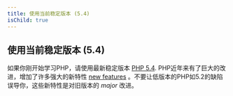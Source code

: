 ```yaml
---
title: 使用当前稳定版本 (5.4)
isChild: true
---
```


## 使用当前稳定版本 (5.4)

如果你刚开始学习PHP，请使用最新稳定版本 [PHP 5.4][php-release]. PHP近年来有了巨大的改进，增加了许多强大的新特性  [new features](#language_highlights) 。不要让低版本的PHP如5.2的缺陷误导你，这些新特性是对旧版本的 _major_ 改进。

[php-release]: http://www.php.net/downloads.php
